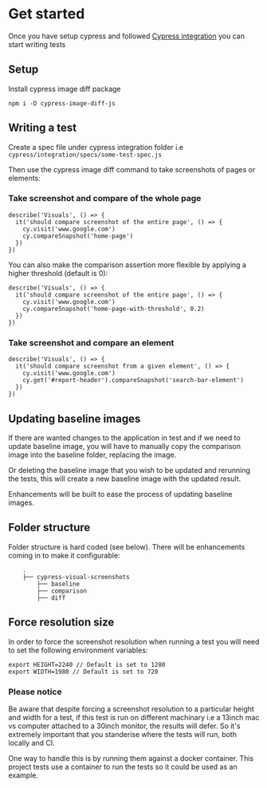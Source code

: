 # Get started

Once you have setup cypress and followed [Cypress integration](./Cypress%20integration.md) you can start writing tests

## Setup

Install cypress image diff package

`npm i -D cypress-image-diff-js`

## Writing a test

Create a spec file under cypress integration folder i.e `cypress/integration/specs/some-test-spec.js`

Then use the cypress image diff command to take screenshots of pages or elements:

### Take screenshot and compare of the whole page

```
describe('Visuals', () => {
  it('should compare screenshot of the entire page', () => {
    cy.visit('www.google.com')
    cy.compareSnapshot('home-page')
  })
})
```

You can also make the comparison assertion more flexible by applying a higher threshold (default is 0):

```
describe('Visuals', () => {
  it('should compare screenshot of the entire page', () => {
    cy.visit('www.google.com')
    cy.compareSnapshot('home-page-with-threshold', 0.2)
  })
})
```

### Take screenshot and compare an element

```
describe('Visuals', () => {
  it('should compare screenshot from a given element', () => {
    cy.visit('www.google.com')
    cy.get('#report-header').compareSnapshot('search-bar-element')
  })
})
```

## Updating baseline images

If there are wanted changes to the application in test and if we need to update baseline image, you will have to manually copy the comparison image into the baseline folder, replacing the image.

Or deleting the baseline image that you wish to be updated and rerunning the tests, this will create a new baseline image with the updated result.

Enhancements will be built to ease the process of updating baseline images.

## Folder structure

Folder structure is hard coded (see below). There will be enhancements coming in to make it configurable:

```
    .
    ├── cypress-visual-screenshots
        ├── baseline
        ├── comparison
        ├── diff
```

## Force resolution size

In order to force the screenshot resolution when running a test you will need to set the following environment variables:

```
export HEIGHT=2240 // Default is set to 1280
export WIDTH=1980 // Default is set to 720
```

### Please notice

Be aware that despite forcing a screenshot resolution to a particular height and width for a test, if this test is run on different machinary i.e a 13inch mac vs computer attached to a 30inch monitor, the results will defer. So it's extremely important that you standerise where the tests will run, both locally and CI.

One way to handle this is by running them against a docker container. This project tests use a container to run the tests so it could be used as an example.
